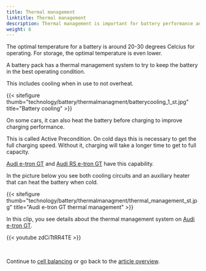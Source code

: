 ```yaml
---
title: Thermal management 
linktitle: Thermal management 
description: Thermal management is important for battery performance and health
weight: 6
---
```

<!-- markdownlint-disable MD033 -->
The optimal temperature for a battery is around 20-30 degrees Celcius for operating. For storage, the optimal temperature is even lower.

A battery pack has a thermal management system to try to keep the battery in the best operating condition.

This includes cooling when in use to not overheat.

{{< sitefigure thumb="technology/battery/thermalmanagment/batterycooling_1_st.jpg" title="Battery cooling" >}}

On some cars, it can also heat the battery before charging to improve charging performance.

This is called Active Precondition. On cold days this is necessary to get the full charging speed. Without it, charging will take a longer time to get to full capacity.

[Audi e-tron GT](../../../models/e-tron-gt/) and [Audi RS e-tron GT](../../../models/e-tron-gt/) have this capability.

In the picture below you see both cooling circuits and an auxiliary heater that can heat the battery when cold.

{{< sitefigure thumb="technology/battery/thermalmanagment/thermal_management_st.jpg" title="Audi e-tron GT thermal management" >}}

In this clip, you see details about the thermal management system on [Audi e-tron GT](/models/e-tron-gt).

{{< youtube zdCiTtRR4TE >}}

<br />


Continue to [cell balancing](../cellbalancing/) or go back to the [article overview](../).
